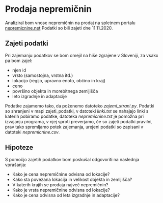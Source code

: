 # Prodaja nepremičnin
Analiziral bom vnose nepremičnin na prodaj na spletnem portalu [nepremicnine.net](https://www.nepremicnine.net/oglasi-prodaja/)
Podatki so bili zajeti dne 11.11.2020.
## Zajeti podatki
Pri zajemanju podatkov se bom omejil na hiše zgrajene v Sloveniji, za vsako pa bom zajel:
- njen id
- vrsto (samostojna, vrstna itd.)
- lokacijo (regijo, upravno enoto, občino in kraj)
- ceno
- površino objekta in morebitnega zemljišča
- leto izgradnje in adaptacije

Podatke zajamemo tako, da poženemo datoteko *zajemi_strani.py*. Podatki so shranjeni v mapi zajeti_podatki, v datoteki *linki.txt* se nahajajo linki s katerih pobiramo podatke, datoteka *nepremicnine.txt* je pomožna pri izvajanju programa, v njej sproti preverjamo, če so zajeti podatki pravilni, prav tako spremljamo potek zajemanja, urejeni podatki so zapisani v datoteki *nepremicnine.csv*.
## Hipoteze
S pomočjo zajetih podatkov bom poskušal odgovoriti na naslednja vprašanja:
- Kako je cena nepremičnine odvisna od lokacije?
- Kako sta povezana lokacija in velikost objekta in zemljišča?
- V katerih krajih se prodaja največ nepremičnin?
- Kako je vrsta nepremičnine odvisna od lokacije?
- Kako je cena odvisna od leta izgradnje in adaptacije?